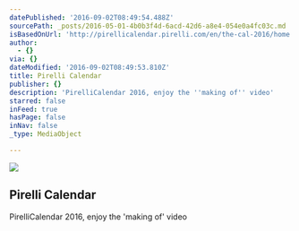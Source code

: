 ```yaml
---
datePublished: '2016-09-02T08:49:54.488Z'
sourcePath: _posts/2016-05-01-4b0b3f4d-6acd-42d6-a8e4-054e0a4fc03c.md
isBasedOnUrl: 'http://pirellicalendar.pirelli.com/en/the-cal-2016/home'
author:
  - {}
via: {}
dateModified: '2016-09-02T08:49:53.810Z'
title: Pirelli Calendar
publisher: {}
description: 'PirelliCalendar 2016, enjoy the ''making of'' video'
starred: false
inFeed: true
hasPage: false
inNav: false
_type: MediaObject

---
```

<article style=""><img src="https://s3-us-west-2.amazonaws.com/the-grid-img/p/76b0d39c3c481376670af39cd5f444ecd385c091.jpg" /><h1>Pirelli Calendar</h1><p>PirelliCalendar 2016, enjoy the 'making of' video</p></article>